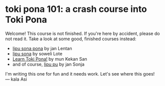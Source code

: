 ---
---
# toki pona 101: a crash course into Toki Pona

Welcome! This course is not finished. If you're here by accident, please do not read it. Take a look at some good, finished courses instead:
* [lipu sona pona](https://lipu-sona.pona.la/) by jan Lentan
* [lipu sona](https://lipu-sona.comforttiger.space/en) by soweli Lote
* [Learn Toki Pona!](https://mun.la/sona/) by mun Kekan San
* and of course, [lipu pu](https://tokipona.org/) by jan Sonja

I'm writing this one for fun and it needs work. Let's see where this goes!  
— kala Asi
